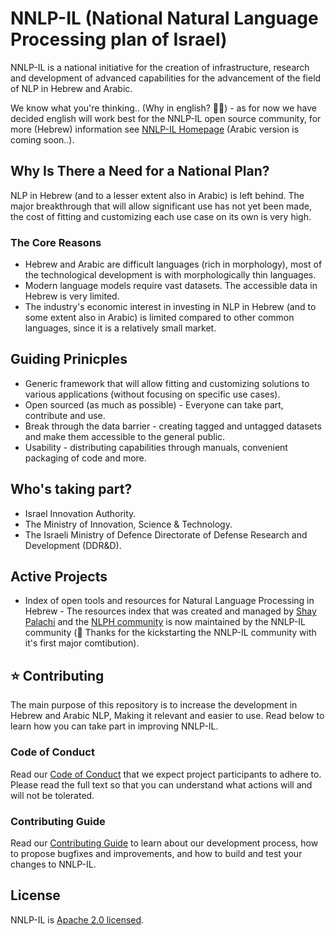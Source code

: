 # NNLP-IL (National Natural Language Processing plan of Israel)

NNLP-IL is a national initiative for the creation of infrastructure, research and development of advanced capabilities for the advancement of the field of NLP in Hebrew and Arabic.

We know what you're thinking.. (Why in english? :woman_facepalming:) - as for now we have decided english will work best for the NNLP-IL open source community, for more (Hebrew) information see [NNLP-IL Homepage](https://www.nationalplanil.ai/) (Arabic version is coming soon..).


## Why Is There a Need for a National Plan?
NLP in Hebrew (and to a lesser extent also in Arabic) is left behind. The major breakthrough that will allow significant use has not yet been made, the cost of fitting and customizing each use case on its own is very high.

### The Core Reasons
* Hebrew and Arabic are difficult languages (rich in morphology), most of the technological development is with morphologically thin languages.
* Modern language models require vast datasets. The accessible data in Hebrew is very limited.
* The industry's economic interest in investing in NLP in Hebrew (and to some extent also in Arabic) is limited compared to other common languages, since it is a relatively small market.

## Guiding Prinicples
* Generic framework that will allow fitting and customizing solutions to various applications (without focusing on specific use cases).
* Open sourced (as much as possible) - Everyone can take part, contribute and use.
* Break through the data barrier - creating tagged and untagged datasets and make them accessible to the general public.
* Usability - distributing capabilities through manuals, convenient packaging of code and more.

## Who's taking part?
* Israel Innovation Authority.
* The Ministry of Innovation, Science & Technology.
* The Israeli Ministry of Defence Directorate of Defense Research and Development (DDR&D).

## Active Projects
* Index of open tools and resources for Natural Language Processing in Hebrew - The resources index that was created and managed by [Shay Palachi](https://github.com/shaypal5) and the [NLPH community](https://github.com/NLPH/NLPH) is now maintained by the NNLP-IL community (:pray: Thanks for the kickstarting the NNLP-IL community with it's first major comtibution).

## :star: Contributing
The main purpose of this repository is to increase the development in Hebrew and Arabic NLP, Making it relevant and easier to use. Read below to learn how you can take part in improving NNLP-IL.

### Code of Conduct

Read our [Code of Conduct](https://github.com/NNLP-IL/Standards/blob/main/CODE_OF_CONDUCT.md) that we expect project participants to adhere to. Please read the full text so that you can understand what actions will and will not be tolerated.

### Contributing Guide

Read our [Contributing Guide](https://github.com/NNLP-IL/Standards/blob/main/CONTRIBUTING.md) to learn about our development process, how to propose bugfixes and improvements, and how to build and test your changes to NNLP-IL.


## License

NNLP-IL is [Apache 2.0 licensed](./LICENSE.md).
